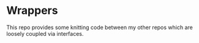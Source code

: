 # Wrappers

This repo provides some knitting code between my other repos which are loosely coupled via interfaces.
